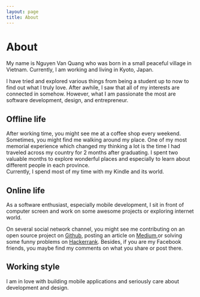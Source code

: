 ```yaml
---
layout: page
title: About
---
```

# About
My name is Nguyen Van Quang who was born in a small peaceful village in Vietnam. Currently, I am working and living in Kyoto, Japan.  

I have tried and explored various things from being a student up to now to find out what I truly love.  After awhile, I saw that all of my interests are connected in somehow. However, what I am passionate the most are software development, design, and entrepreneur.  

## Offline life

After working time, you might see me at a coffee shop every weekend. Sometimes, you might find me walking around my place. One of my most memorial experience which changed my thinking a lot is the time I had traveled across my country for 2 months after graduating. I spent two valuable months to explore wonderful places and especially to learn about different people in each province.  
Currently, I spend most of my time with my Kindle and its world.

## Online life

As a software enthusiast, especially mobile development, I sit in front of computer screen and work on some awesome projects or exploring internet world.  

On several social network channel, you might see me contributing on an open source project on [Github](https://github.com/quangctkm9207), posting an article on [Medium](https://medium.com/@quangctkm9207),or solving some funny problems on [Hackerrank](https://www.hackerrank.com/quangctkm9207). Besides, if you are my Facebook friends, you maybe find my comments on what you share or post there.  

## Working style
I am in love with building mobile applications and seriously care about development and design.
